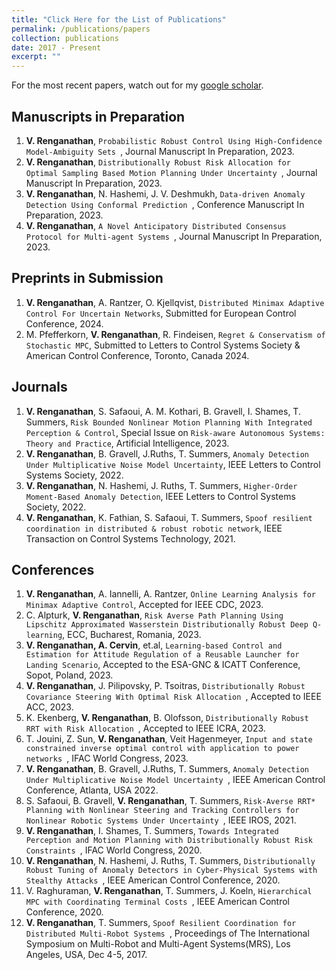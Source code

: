 ```yaml
---
title: "Click Here for the List of Publications"
permalink: /publications/papers
collection: publications
date: 2017 - Present 
excerpt: ""
---
```


For the most recent papers, watch out for my [google scholar](https://scholar.google.com/citations?hl=en&user=D2ANMyEAAAAJ).

## Manuscripts in Preparation
1. **V. Renganathan**,  `Probabilistic Robust Control Using High-Confidence Model-Ambiguity Sets `,  Journal Manuscript In Preparation, 2023. 
1. **V. Renganathan**,  `Distributionally Robust Risk Allocation for Optimal Sampling Based Motion Planning Under Uncertainty `,  Journal Manuscript In Preparation, 2023. 
1. **V. Renganathan**, N. Hashemi, J. V. Deshmukh,  `Data-driven Anomaly Detection Using Conformal Prediction `,  Conference Manuscript In Preparation, 2023. 
1. **V. Renganathan**,  `A Novel Anticipatory Distributed Consensus Protocol for Multi-agent Systems `,  Journal Manuscript In Preparation, 2023. 


## Preprints in Submission
1. **V. Renganathan**, A. Rantzer, O. Kjellqvist, `Distributed Minimax Adaptive Control For Uncertain Networks`, Submitted for European Control Conference, 2024. 
1. M. Pfefferkorn, **V. Renganathan**, R. Findeisen, `Regret & Conservatism of Stochastic MPC`, Submitted to Letters to Control Systems Society & American Control Conference, Toronto, Canada 2024.

## Journals
1. **V. Renganathan**, S. Safaoui, A. M. Kothari, B. Gravell, I. Shames, T. Summers, `Risk Bounded Nonlinear Motion Planning With Integrated Perception & Control`, Special Issue on `Risk-aware Autonomous Systems: Theory and Practice`, Artificial Intelligence, 2023. 
1. **V. Renganathan**, B. Gravell, J.Ruths, T. Summers, `Anomaly Detection Under Multiplicative Noise Model Uncertainty`, IEEE Letters to Control Systems Society, 2022. 
1. **V. Renganathan**, N. Hashemi, J. Ruths, T. Summers, `Higher-Order Moment-Based Anomaly Detection`, IEEE Letters to Control Systems Society, 2022. 
1. **V. Renganathan**, K. Fathian, S. Safaoui, T. Summers, `Spoof resilient coordination in distributed & robust robotic network`, IEEE Transaction on Control Systems Technology, 2021. 

## Conferences
1. **V. Renganathan**, A. Iannelli, A. Rantzer, `Online Learning Analysis for Minimax Adaptive Control`, Accepted for IEEE CDC, 2023.
1. C. Alpturk, **V. Renganathan**, `Risk Averse Path Planning Using Lipschitz Approximated Wasserstein Distributionally Robust Deep Q-learning`, ECC, Bucharest, Romania, 2023.
1. **V. Renganathan, A. Cervin**, et.al, `Learning-based Control and Estimation for Attitude Regulation of a Reusable Launcher for Landing Scenario`,  Accepted to the ESA-GNC & ICATT Conference, Sopot, Poland, 2023.
1. **V. Renganathan**, J. Pilipovsky, P. Tsoitras,  `Distributionally Robust Covariance Steering With Optimal Risk Allocation `,  Accepted to IEEE ACC, 2023.
1. K. Ekenberg, **V. Renganathan**, B. Olofsson,  `Distributionally Robust RRT with Risk Allocation `,  Accepted to IEEE ICRA, 2023.
1. T. Jouini, Z. Sun, **V. Renganathan**, Veit Hagenmeyer,  `Input and state constrained inverse optimal control with application to power networks `,  IFAC World Congress, 2023.
1. **V. Renganathan**, B. Gravell, J.Ruths, T. Summers,  `Anomaly Detection Under Multiplicative Noise Model Uncertainty `,  IEEE American Control Conference, Atlanta, USA 2022. 
1. S. Safaoui, B. Gravell, **V. Renganathan**, T. Summers,  `Risk-Averse RRT* Planning with Nonlinear Steering and Tracking Controllers for Nonlinear Robotic Systems Under Uncertainty `,  IEEE IROS, 2021. 
1. **V. Renganathan**, I. Shames, T. Summers,  `Towards Integrated Perception and Motion Planning with Distributionally Robust Risk Constraints `,  IFAC World Congress, 2020. 
1. **V. Renganathan**, N. Hashemi, J. Ruths, T. Summers,  `Distributionally Robust Tuning of Anomaly Detectors in Cyber-Physical Systems with Stealthy Attacks `,  IEEE American Control Conference, 2020. 
1. V. Raghuraman, **V. Renganathan**, T. Summers, J. Koeln,  `Hierarchical MPC with Coordinating Terminal Costs `,  IEEE American Control Conference, 2020. 
1. **V. Renganathan**, T. Summers,  `Spoof Resilient Coordination for Distributed Multi-Robot Systems `,  Proceedings of The International Symposium on Multi-Robot and Multi-Agent Systems(MRS), Los Angeles, USA, Dec 4-5, 2017. 



